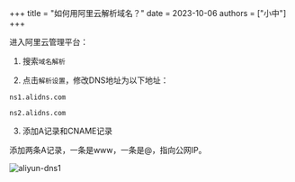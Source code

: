 +++
title = "如何用阿里云解析域名？"
date = 2023-10-06
authors = ["小中"]
+++

进入阿里云管理平台：

1. 搜索`域名解析`

2. 点击`解析设置`，修改DNS地址为以下地址：

`ns1.alidns.com`

`ns2.alidns.com`

3. 添加A记录和CNAME记录

添加两条A记录，一条是www，一条是@，指向公网IP。

![aliyun-dns1](https://linxz-aliyun.oss-cn-shenzhen.aliyuncs.com/images/aliyun-dns1.png)